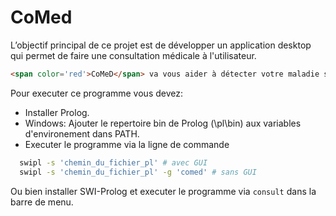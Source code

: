 # CoMed
L’objectif principal de ce projet est de développer un application desktop qui permet de faire une consultation médicale à l'utilisateur.
```html
<span color='red'>CoMeD</span> va vous aider à détecter votre maladie suivant vos symptômes.
```

Pour executer ce programme vous devez:
- Installer Prolog.
- Windows: Ajouter le repertoire bin de Prolog (\pl\bin) aux variables d'environement dans PATH.
- Executer le programme via la ligne de commande
```bash
  swipl -s 'chemin_du_fichier_pl' # avec GUI
  swipl -s 'chemin_du_fichier_pl' -g 'comed' # sans GUI
```

Ou bien installer SWI-Prolog et executer le programme via `consult` dans la barre de menu.
